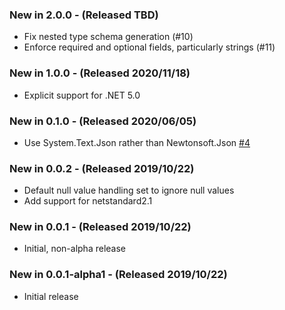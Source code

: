 ### New in 2.0.0 - (Released TBD)
* Fix nested type schema generation (#10)
* Enforce required and optional fields, particularly strings (#11)

### New in 1.0.0 - (Released 2020/11/18)
* Explicit support for .NET 5.0

### New in 0.1.0 - (Released 2020/06/05)
* Use System.Text.Json rather than Newtonsoft.Json [#4](https://github.com/panesofglass/FSharp.Data.JsonSchema/pull/5)

### New in 0.0.2 - (Released 2019/10/22)
* Default null value handling set to ignore null values
* Add support for netstandard2.1

### New in 0.0.1 - (Released 2019/10/22)
* Initial, non-alpha release

### New in 0.0.1-alpha1 - (Released 2019/10/22)
* Initial release
